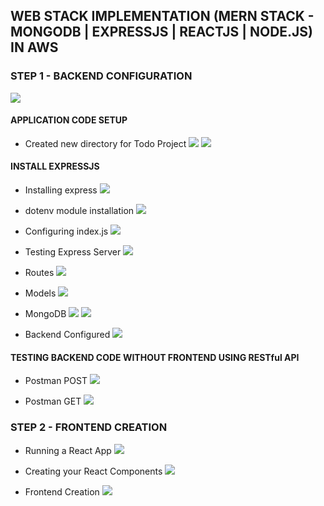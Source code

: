 ## WEB STACK IMPLEMENTATION (MERN STACK - MONGODB | EXPRESSJS | REACTJS | NODE.JS) IN AWS

### STEP 1 - BACKEND CONFIGURATION ![]()

![](backend_configuration1.jpg)

#### APPLICATION CODE SETUP
- Created new directory for Todo Project 
![](application_code_setup.jpg)
![](application_code_setup1.jpg)

#### INSTALL EXPRESSJS
- Installing express
![](express-installed.jpg)

- dotenv module installation
![](dotenv-installed.jpg)

- Configuring index.js
![](index.js-configured.jpg)

- Testing Express Server
![](testing-express-server.jpg)

- Routes
![](routes-and-api.js-configured.jpg)

- Models
![](models-directory-and-todo.js-configured.jpg)

- MongoDB
![](mongodb-database-and-collection-created.jpg)
![](mongodb-cluster-connect.jpg)

- Backend Configured
![](backend-configured-successfully.jpg)
#### TESTING BACKEND CODE WITHOUT FRONTEND USING RESTful API

- Postman POST
![](postman-post-status-ok.jpg)

- Postman GET
![](postman-get-status.jpg)

### STEP 2 - FRONTEND CREATION
- Running a React App
![](react-installed.jpg)

- Creating your React Components
![](creating-react-components.jpg)

- Frontend Creation
![](frontend-configured.jpg)